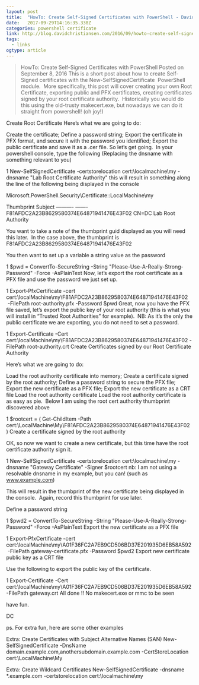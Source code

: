 ```yaml
---
layout: post 
title:  "HowTo: Create Self-Signed Certificates with PowerShell - David Christiansen" 
date:   2017-09-29T14:16:35.338Z 
categories: powershell certificate 
link: http://blog.davidchristiansen.com/2016/09/howto-create-self-signed-certificates-with-powershell/ 
tags:
  - links
ogtype: article 
---
```


> HowTo: Create Self-Signed Certificates with PowerShell
Posted on September 8, 2016
This is a short post about how to create Self-Signed certificates with the New-SelfSignedCertificate  PowerShell module.  More specifically, this post will cover creating your own Root Certificate, exporting public and PFX certificates, creating certificates signed by your root certificate authority.  Historically you would do this using the old-trusty makecert.exe, but nowadays we can do it straight from powershell! (oh joy!)


Create Root Certificate
Here’s what we are going to do:

Create the certificate;
Define a password string;
Export the certificate in PFX format, and secure it with the password you identified;
Export the public certificate and save it as a .cer file.
So let’s get going.  In your powershell console, type the following (Replacing the dnsname with something relevant to you)


1
New-SelfSignedCertificate -certstorelocation cert:\localmachine\my -dnsname "Lab Root Certificate Authority"
this will result in something along the line of the following being displayed in the console

Microsoft.PowerShell.Security\Certificate::LocalMachine\my

Thumbprint Subject
———- ——-
F81AFDC2A23B8629580374E64871941476E43F02 CN=DC Lab Root Authority

You want to take a note of the thumbprint guid displayed as you will need this later.  In the case above, the thumbprint is F81AFDC2A23B8629580374E64871941476E43F02

You then want to set up a variable a string value as the password


1
$pwd = ConvertTo-SecureString -String "Please-Use-A-Really-Strong-Password" -Force -AsPlainText
Now, let’s export the root certificate as a PFX file and use the password we just set up.


1
Export-PfxCertificate -cert cert:\localMachine\my\F81AFDC2A23B8629580374E64871941476E43F02  -FilePath root-authority.pfx -Password $pwd
Great, now you have the PFX file saved, let’s export the public key of your root authority (this is what you will install in “Trusted Root Authorities” for example).  NB: As it’s the only the public certificate we are exporting, you do not need to set a password.


1
Export-Certificate -Cert cert:\localMachine\my\F81AFDC2A23B8629580374E64871941476E43F02 -FilePath root-authority.crt
Create Certificates signed by our Root Certificate Authority

Here’s what we are going to do:

Load the root authority certificate into memory;
Create a certificate signed by the root authority;
Define a password string to secure the PFX file;
Export the new certificate as a PFX file;
Export the new certificate as a CRT file
Load the root authority certificate
Load the root authority certificate is as easy as pie.  Below I am using the root cert authority thumbprint discovered above


1
$rootcert = ( Get-ChildItem -Path cert:\LocalMachine\My\F81AFDC2A23B8629580374E64871941476E43F02 )
Create a certificate signed by the root authority

OK, so now we want to create a new certificate, but this time have the root certificate authority sign it.


1
New-SelfSignedCertificate -certstorelocation cert:\localmachine\my -dnsname "Gateway Certificate" -Signer $rootcert
nb: I am not using a resolvable dnsname in my example, but you can! (such as www.example.com)

This will result in the thumbprint of the new certificate being displayed in the console.  Again, record this thumbprint for use later.

Define a password string

1
$pwd2 = ConvertTo-SecureString -String "Please-Use-A-Really-Strong-Password" -Force -AsPlainText
Export the new certificate as a PFX file


1
Export-PfxCertificate -cert cert:\localMachine\my\A01F36FC2A7EB9CD506BD37E201935D6EB58A592  -FilePath gateway-certificate.pfx -Password $pwd2
Export new certificate public key as a CRT file

Use the following to export the public key of the certificate.


1
Export-Certificate -Cert cert:\localMachine\my\A01F36FC2A7EB9CD506BD37E201935D6EB58A592 -FilePath gateway.crt
All done !! No makecert.exe or mmc to be seen 

have fun.

DC

ps. For extra fun, here are some other examples

Extra: Create Certificates with Subject Alternative Names (SAN)
New-SelfSignedCertificate -DnsName domain.example.com,anothersubdomain.example.com -CertStoreLocation cert:\LocalMachine\My

Extra: Create Wildcard Certificates
New-SelfSignedCertificate -dnsname *.example.com -certstorelocation cert:\localmachine\my